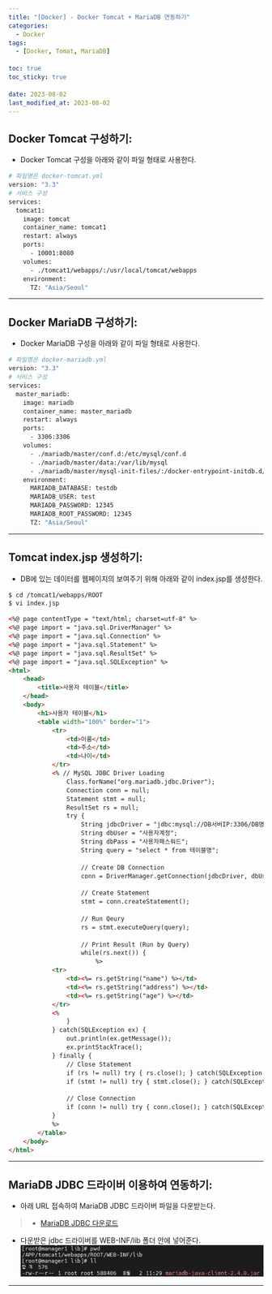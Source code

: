 ```yaml
---
title: "[Docker] - Docker Tomcat + MariaDB 연동하기"
categories:
  - Docker
tags:
  - [Docker, Tomat, MariaDB]

toc: true
toc_sticky: true

date: 2023-08-02
last_modified_at: 2023-08-02
---
```


## Docker Tomcat 구성하기:
- Docker Tomcat 구성을 아래와 같이 파일 형태로 사용한다.
```bash
# 파일명은 docker-tomcat.yml
version: "3.3"
# 서비스 구성
services:
  tomcat1:
    image: tomcat
    container_name: tomcat1
    restart: always
    ports:
      - 10001:8080
    volumes:
      - ./tomcat1/webapps/:/usr/local/tomcat/webapps
    environment:
      TZ: "Asia/Seoul"
```

* * *

## Docker MariaDB 구성하기:
- Docker MariaDB 구성을 아래와 같이 파일 형태로 사용한다.
```bash
# 파일명은 docker-mariadb.yml
version: "3.3"
# 서비스 구성
services:
  master_mariadb:
    image: mariadb
    container_name: master_mariadb
    restart: always
    ports:
      - 3306:3306
    volumes:
      - ./mariadb/master/conf.d:/etc/mysql/conf.d
      - ./mariadb/master/data:/var/lib/mysql
      - ./mariadb/master/mysql-init-files/:/docker-entrypoint-initdb.d/
    environment:
      MARIADB_DATABASE: testdb
      MARIADB_USER: test
      MARIADB_PASSWORD: 12345
      MARIADB_ROOT_PASSWORD: 12345
      TZ: "Asia/Seoul"
```

* * *

## Tomcat index.jsp 생성하기:
- DB에 있는 데이터를 웹페이지의 보여주기 위해 아래와 같이 index.jsp를 생성한다.
```bash
$ cd /tomcat1/webapps/ROOT
$ vi index.jsp
```

```html
<%@ page contentType = "text/html; charset=utf-8" %>
<%@ page import = "java.sql.DriverManager" %>
<%@ page import = "java.sql.Connection" %>
<%@ page import = "java.sql.Statement" %>
<%@ page import = "java.sql.ResultSet" %>
<%@ page import = "java.sql.SQLException" %>
<html>
    <head>
        <title>사용자 테이블</title>
    </head>
    <body>
        <h1>사용자 테이블</h1>
        <table width="100%" border="1">
            <tr>
                <td>이름</td>
                <td>주소</td>
                <td>나이</td>
            </tr>
            <% // MySQL JDBC Driver Loading
                Class.forName("org.mariadb.jdbc.Driver");
                Connection conn = null;
                Statement stmt = null;
                ResultSet rs = null;
                try {
                    String jdbcDriver = "jdbc:mysql://DB서버IP:3306/DB명";
                    String dbUser = "사용자계정";
                    String dbPass = "사용자패스워드";
                    String query = "select * from 테이블명";

                    // Create DB Connection
                    conn = DriverManager.getConnection(jdbcDriver, dbUser, dbPass);

                    // Create Statement
                    stmt = conn.createStatement();

                    // Run Qeury
                    rs = stmt.executeQuery(query);

                    // Print Result (Run by Query)
                    while(rs.next()) {
                        %>
            <tr>
                <td><%= rs.getString("name") %></td>
                <td><%= rs.getString("address") %></td>
                <td><%= rs.getString("age") %></td>
            </tr>
            <%
                }
            } catch(SQLException ex) {
                out.println(ex.getMessage());
                ex.printStackTrace();
            } finally {
                // Close Statement
                if (rs != null) try { rs.close(); } catch(SQLException ex) {}
                if (stmt != null) try { stmt.close(); } catch(SQLException ex) {}

                // Close Connection
                if (conn != null) try { conn.close(); } catch(SQLException ex) {}
            }
            %>
        </table>
    </body>
</html>
```

* * *

## MariaDB JDBC 드라이버 이용하여 연동하기:
- 아래 URL 접속하여 MariaDB JDBC 드라이버 파일을 다운받는다. 
> * [MariaDB JDBC 다운로드](https://downloads.mariadb.com/Connectors/java/ "MariaDB JDBC 다운로드")

- 다운받은 jdbc 드라이버를 WEB-INF/lib 폴더 안에 넣어준다.
[![docker tomcat jdbc 파일 위치](/assets/images/docker/docker%20tomcat%20jdbc%20파일%20위치.PNG)](/assets/images/docker/docker%20tomcat%20jdbc%20파일%20위치.PNG)


* * *